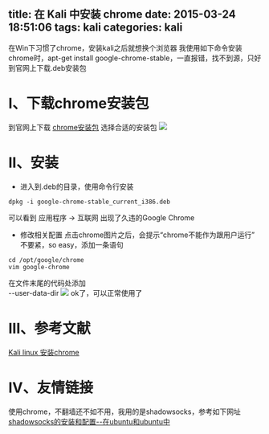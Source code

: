 title: 在 Kali 中安装 chrome
date: 2015-03-24 18:51:06
tags: kali
categories: kali
---

在Win下习惯了chrome，安装kali之后就想换个浏览器
我使用如下命令安装chrome时，apt-get install google-chrome-stable，一直报错，找不到源，只好到官网上下载.deb安装包
<!-- more -->
# I、下载chrome安装包
到官网上下载 [chrome安装包](https://www.google.com/intl/zh-CN/chrome/browser/desktop/index.html)
选择合适的安装包
![](https://ww3.sinaimg.cn/large/005CA6ZCjw1eqh1mga2b3j30lo0gm0uj.jpg)
# II、安装
 - 进入到.deb的目录，使用命令行安装
 ```
 dpkg -i google-chrome-stable_current_i386.deb
 ```
 可以看到 应用程序 -> 互联网 出现了久违的Google Chrome
 - 修改相关配置
 点击chrome图片之后，会提示“chrome不能作为跟用户运行”
 不要紧，so easy，添加一条语句
 ```
 cd /opt/google/chrome
 vim google-chrome
 ```
 在文件末尾的代码处添加  
 	--user-data-dir
 ![](https://ww1.sinaimg.cn/large/005CA6ZCjw1eqh1q3bqmzj30kf029aaa.jpg)
ok了，可以正常使用了
# III、参考文献
[Kali linux 安装chrome](http://blog.csdn.net/change518/article/details/18556625)

# IV、友情链接
使用chrome，不翻墙还不如不用，我用的是shadowsocks，参考如下网址[shadowsocks的安装和配置--在ubuntu和ubuntu中](http://jackroyal.github.io/2015/03/09/use-ss/)



